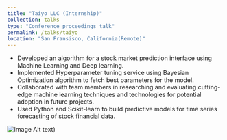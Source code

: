 ```yaml
---
title: "Taiyo LLC (Internship)"
collection: talks
type: "Conference proceedings talk"
permalink: /talks/taiyo
location: "San Fransisco, California(Remote)"
---
```


  * Developed an algorithm for a stock market prediction interface using Machine Learning and Deep learning.
  * Implemented Hyperparameter tuning service using Bayesian Optimization algorithm to fetch best parameters for the model.
  * Collaborated with team members in researching and evaluating cutting-edge machine learning techniques and technologies for potential adoption in future projects.
  * Used Python and Scikit-learn to build predictive models for time series forecasting of stock financial data.

![Image Alt text](_images/InternshipCertificate.jpeg "Taiyo llc certificate"))

